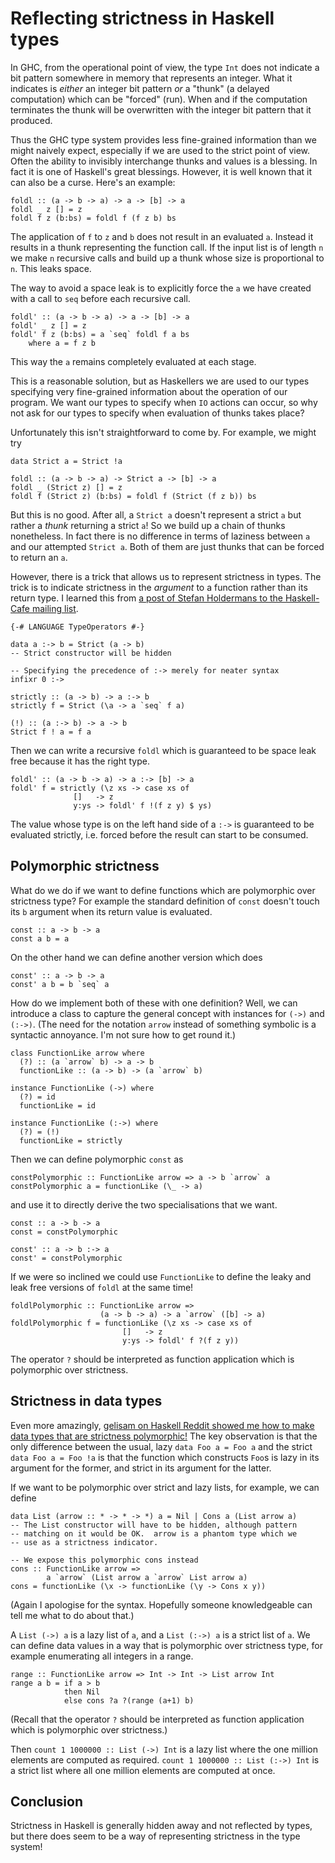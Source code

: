 # Reflecting strictness in Haskell types

In GHC, from the operational point of view, the type `Int` does not
indicate a bit pattern somewhere in memory that represents an integer.
What it indicates is *either* an integer bit pattern *or* a "thunk" (a
delayed computation) which can be "forced" (run).  When and if the
computation terminates the thunk will be overwritten with the integer
bit pattern that it produced.

Thus the GHC type system provides less fine-grained information than
we might naively expect, especially if we are used to the strict point
of view.  Often the ability to invisibly interchange thunks and values
is a blessing.  In fact it is one of Haskell's great blessings.
However, it is well known that it can also be a curse.  Here's an
example:

    foldl :: (a -> b -> a) -> a -> [b] -> a
    foldl _ z [] = z
    foldl f z (b:bs) = foldl f (f z b) bs

The application of `f` to `z` and `b` does not result in an evaluated
`a`.  Instead it results in a thunk representing the function call.
If the input list is of length `n` we make `n` recursive calls and
build up a thunk whose size is proportional to `n`.  This leaks space.

The way to avoid a space leak is to explicitly force the `a` we have
created with a call to `seq` before each recursive call.

    foldl' :: (a -> b -> a) -> a -> [b] -> a
    foldl' _ z [] = z
    foldl' f z (b:bs) = a `seq` foldl f a bs
        where a = f z b

This way the `a` remains completely evaluated at each stage.

This is a reasonable solution, but as Haskellers we are used to our
types specifying very fine-grained information about the operation of
our program.  We want our types to specify when `IO` actions can
occur, so why not ask for our types to specify when evaluation of
thunks takes place?

Unfortunately this isn't straightforward to come by.  For example, we
might try

    data Strict a = Strict !a

    foldl :: (a -> b -> a) -> Strict a -> [b] -> a
    foldl _ (Strict z) [] = z
    foldl f (Strict z) (b:bs) = foldl f (Strict (f z b)) bs

But this is no good.  After all, a `Strict a` doesn't represent a
strict `a` but rather a *thunk* returning a strict `a`!  So we build
up a chain of thunks nonetheless.  In fact there is no difference in
terms of laziness between `a` and our attempted `Strict a`.  Both of
them are just thunks that can be forced to return an `a`.

However, there is a trick that allows us to represent strictness in
types.  The trick is to indicate strictness in the *argument* to a
function rather than its return type.  I learned this from [a post of
Stefan Holdermans to the Haskell-Cafe mailing
list](http://www.haskell.org/pipermail/haskell-cafe/2009-June/062987.html).

    {-# LANGUAGE TypeOperators #-}
    
    data a :-> b = Strict (a -> b)
    -- Strict constructor will be hidden

    -- Specifying the precedence of :-> merely for neater syntax
    infixr 0 :->

    strictly :: (a -> b) -> a :-> b
    strictly f = Strict (\a -> a `seq` f a)
    
    (!) :: (a :-> b) -> a -> b
    Strict f ! a = f a

Then we can write a recursive `foldl` which is guaranteed to be space
leak free because it has the right type.

    foldl' :: (a -> b -> a) -> a :-> [b] -> a
    foldl' f = strictly (\z xs -> case xs of
                  []   -> z
                  y:ys -> foldl' f !(f z y) $ ys)

The value whose type is on the left hand side of a `:->` is guaranteed
to be evaluated strictly, i.e. forced before the result can start to
be consumed.

## Polymorphic strictness

What do we do if we want to define functions which are polymorphic
over strictness type?  For example the standard definition of `const`
doesn't touch its `b` argument when its return value is evaluated.

    const :: a -> b -> a
    const a b = a

On the other hand we can define another version which does

    const' :: a -> b -> a
    const' a b = b `seq` a

How do we implement both of these with one definition?  Well, we can introduce
a class to capture the general concept with instances for `(->)` and
`(:->)`.  (The need for the notation `arrow` instead of something
symbolic is a syntactic annoyance.  I'm not sure how to get round it.)

    class FunctionLike arrow where
      (?) :: (a `arrow` b) -> a -> b
      functionLike :: (a -> b) -> (a `arrow` b)

    instance FunctionLike (->) where
      (?) = id
      functionLike = id
    
    instance FunctionLike (:->) where
      (?) = (!)
      functionLike = strictly

Then we can define polymorphic `const` as 

    constPolymorphic :: FunctionLike arrow => a -> b `arrow` a
    constPolymorphic a = functionLike (\_ -> a)

and use it to directly derive the two specialisations that we want.

    const :: a -> b -> a
    const = constPolymorphic
    
    const' :: a -> b :-> a
    const' = constPolymorphic

If we were so inclined we could use `FunctionLike` to define the leaky
and leak free versions of `foldl` at the same time!

    foldlPolymorphic :: FunctionLike arrow =>
                        (a -> b -> a) -> a `arrow` ([b] -> a)
    foldlPolymorphic f = functionLike (\z xs -> case xs of
                             []   -> z
                             y:ys -> foldl' f ?(f z y))

The operator `?` should be interpreted as function application which
is polymorphic over strictness.

## Strictness in data types

Even more amazingly, [gelisam on Haskell Reddit showed me how to make
data types that are strictness
polymorphic!](http://www.reddit.com/r/haskell/comments/2chb2h/fantasy_world_haskell/cjgepwj)
The key observation is that the only difference between the usual,
lazy `data Foo a = Foo a` and the strict `data Foo a = Foo !a` is that
the function which constructs `Foo`s is lazy in its argument for the
former, and strict in its argument for the latter.

If we want to be polymorphic over strict and lazy lists, for example,
we can define

    data List (arrow :: * -> * -> *) a = Nil | Cons a (List arrow a)
    -- The List constructor will have to be hidden, although pattern
    -- matching on it would be OK.  arrow is a phantom type which we
    -- use as a strictness indicator.
    
    -- We expose this polymorphic cons instead
    cons :: FunctionLike arrow =>
            a `arrow` (List arrow a `arrow` List arrow a)
    cons = functionLike (\x -> functionLike (\y -> Cons x y))

(Again I apologise for the syntax.  Hopefully someone knowledgeable can
tell me what to do about that.)

A `List (->) a` is a lazy list of `a`, and a `List (:->) a` is a
strict list of `a`.  We can define data values in a way that is
polymorphic over strictness type, for example enumerating all integers
in a range.

    range :: FunctionLike arrow => Int -> Int -> List arrow Int
    range a b = if a > b
                then Nil
                else cons ?a ?(range (a+1) b)

(Recall that the operator `?` should be interpreted as function
application which is polymorphic over strictness.)

Then `count 1 1000000 :: List (->) Int` is a lazy list where the one
million elements are computed as required.  `count 1 1000000 :: List
(:->) Int` is a strict list where all one million elements are
computed at once.

## Conclusion

Strictness in Haskell is generally hidden away and not reflected by
types, but there does seem to be a way of representing strictness in
the type system!
